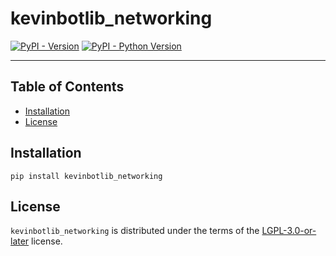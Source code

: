 # kevinbotlib_networking

[![PyPI - Version](https://img.shields.io/pypi/v/kevinbotlib_networking.svg)](https://pypi.org/project/kevinbotlib_networking)
[![PyPI - Python Version](https://img.shields.io/pypi/pyversions/kevinbotlib_networking.svg)](https://pypi.org/project/kevinbotlib_networking)

-----

## Table of Contents

- [Installation](#installation)
- [License](#license)

## Installation

```console
pip install kevinbotlib_networking
```

## License

`kevinbotlib_networking` is distributed under the terms of the [LGPL-3.0-or-later](https://spdx.org/licenses/LGPL-3.0-or-later.html) license.

